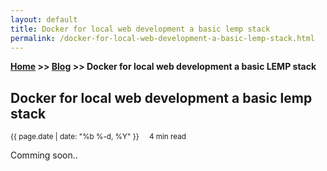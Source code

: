 ```yaml
---
layout: default
title: Docker for local web development a basic lemp stack
permalink: /docker-for-local-web-development-a-basic-lemp-stack.html
---
```

**[Home](https://supravatm.github.io/) >> [Blog](https://supravatm.github.io/blogs.html) >> Docker for local web development a basic LEMP stack**

## Docker for local web development a basic lemp stack
<small>
    <i class="fa-regular fa-calendar"></i> {{ page.date | date: "%b %-d, %Y" }}  &nbsp; &nbsp;
    <i class="fa-regular fa-clock"></i> 4 min read
</small>

Comming soon..